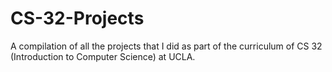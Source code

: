 # CS-32-Projects
A compilation of all the projects that I did as part of the curriculum of CS 32 (Introduction to Computer Science) at UCLA.
